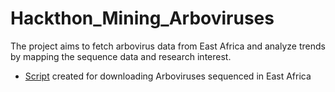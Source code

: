 # Hackthon_Mining_Arboviruses
The project aims to fetch arbovirus data from East Africa and analyze trends by mapping the sequence data and research interest.

- [Script]() created for downloading Arboviruses sequenced in East Africa
